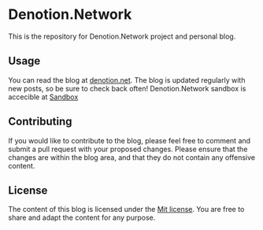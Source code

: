 # Denotion.Network

This is the repository for Denotion.Network project and personal blog.

## Usage

You can read the blog at [denotion.net](https://www.denotion.net). The blog is updated regularly with new posts, so be sure to check back often!
Denotion.Network sandbox is accecible at [Sandbox](https://www.denotion.net/sandbox)

## Contributing

If you would like to contribute to the blog, please feel free to comment and submit a pull request with your proposed changes. Please ensure that the changes are within the blog area, and that they do not contain any offensive content.

## License

The content of this blog is licensed under the [Mit license](https://www.mit.edu/~amini/LICENSE.md). You are free to share and adapt the content for any purpose.